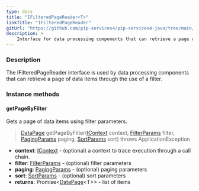 ```yaml
---
type: docs
title: "IFilteredPageReader<T>"
linkTitle: "IFilteredPageReader"
gitUrl: "https://github.com/pip-services4/pip-services4-java/tree/main/pip-services4-persistence-java"
description: >
    Interface for data processing components that can retrieve a page of data items by a filter.
---
```


### Description

The IFilteredPageReader interface is used by data processing components that can retrieve a page of data items through the use of a filter.

### Instance methods

#### getPageByFilter
Gets a page of data items using filter parameters.

>[DataPage](../../../data/query/data_page) getPageByFilter([IContext](../../../components/context/icontext) context, [FilterParams](../../../data/query/filter_params) filter, [PagingParams](../../../data/query/paging_params) paging, [SortParams](../../../data/query/sort_params) sort) throws ApplicationException

- **context**: [IContext](../../../components/context/icontext) - (optional) a context to trace execution through a call chain.
- **filter**: [FilterParams](../../../data/query/filter_params) - (optional) filter parameters
- **paging**: [PagingParams](../../../data/query/paging_params) -  (optional) paging parameters
- **sort**: [SortParams](../../../data/query/sort_params) - (optional) sort parameters
- **returns**: Promise<[DataPage](../../../data/query/data_page)\<T\>> - list of items

